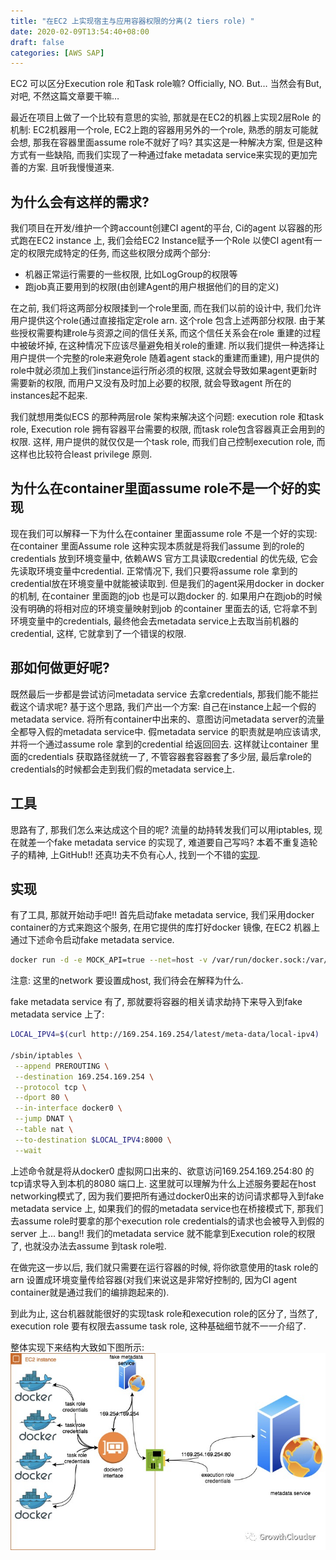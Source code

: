 ```yaml
---
title: "在EC2 上实现宿主与应用容器权限的分离(2 tiers role) "
date: 2020-02-09T13:54:40+08:00
draft: false
categories: [AWS SAP]
---
```


EC2 可以区分Execution role 和Task role嘛?
Officially, NO. But…
当然会有But, 对吧, 不然这篇文章要干嘛…
<!--more-->
最近在项目上做了一个比较有意思的实验, 那就是在EC2的机器上实现2层Role 的机制: EC2机器用一个role, EC2上跑的容器用另外的一个role, 熟悉的朋友可能就会想, 那我在容器里面assume role不就好了吗? 其实这是一种解决方案, 但是这种方式有一些缺陷, 而我们实现了一种通过fake metadata service来实现的更加完善的方案. 且听我慢慢道来.

## 为什么会有这样的需求?
我们项目在开发/维护一个跨account创建CI agent的平台, Ci的agent 以容器的形式跑在EC2 instance 上, 我们会给EC2 Instance赋予一个Role 以使CI agent有一定的权限完成特定的任务, 而这些权限分成两个部分: 
  * 机器正常运行需要的一些权限, 比如LogGroup的权限等
  * 跑job真正要用到的权限(由创建Agent的用户根据他们的目的定义)

在之前, 我们将这两部分权限揉到一个role里面, 而在我们以前的设计中, 我们允许用户提供这个role(通过直接指定定role arn. 这个role 包含上述两部分权限. 由于某些授权需要构建role与资源之间的信任关系, 而这个信任关系会在role 重建的过程中被破坏掉, 在这种情况下应该尽量避免相关role的重建. 所以我们提供一种选择让用户提供一个完整的role来避免role 随着agent stack的重建而重建), 用户提供的role中就必须加上我们instance运行所必须的权限, 这就会导致如果agent更新时需要新的权限, 而用户又没有及时加上必要的权限, 就会导致agent 所在的instances起不起来.

我们就想用类似ECS 的那种两层role 架构来解决这个问题: execution role 和task role, Execution role 拥有容器平台需要的权限, 而task role包含容器真正会用到的权限. 这样, 用户提供的就仅仅是一个task role, 而我们自己控制execution role, 而这样也比较符合least privilege 原则.

## 为什么在container里面assume role不是一个好的实现
现在我们可以解释一下为什么在container 里面assume role 不是一个好的实现: 在container 里面Assume role 这种实现本质就是将我们assume 到的role的credentials 放到环境变量中, 依赖AWS 官方工具读取credential 的优先级, 它会先读取环境变量中credential. 正常情况下, 我们只要将assume role 拿到的credential放在环境变量中就能被读取到.
但是我们的agent采用docker in docker 的机制, 在container 里面跑的job 也是可以跑docker 的. 如果用户在跑job的时候没有明确的将相对应的环境变量映射到job 的container 里面去的话, 它将拿不到环境变量中的credentials, 最终他会去metadata service上去取当前机器的credential, 这样, 它就拿到了一个错误的权限.
## 那如何做更好呢?
既然最后一步都是尝试访问metadata service 去拿credentials, 那我们能不能拦截这个请求呢?
基于这个思路, 我们产出一个方案: 自己在instance上起一个假的metadata service. 将所有container中出来的、意图访问metadata server的流量全都导入假的metadata service中. 
假metadata service 的职责就是响应该请求, 并将一个通过assume role 拿到的credential 给返回回去.
这样就让container 里面的credentials 获取路径就统一了, 不管容器套容器套了多少层, 最后拿role的credentials的时候都会走到我们假的metadata service上.

## 工具
思路有了, 那我们怎么来达成这个目的呢? 流量的劫持转发我们可以用iptables, 现在就差一个fake metadata service 的实现了, 难道要自己写吗? 本着不重复造轮子的精神, 上GitHub!! 还真功夫不负有心人, 找到一个不错的[实现](https://github.com/lyft/metadataproxy).

## 实现
有了工具, 那就开始动手吧!!
首先启动fake metadata service, 我们采用docker container的方式来跑这个服务, 在用它提供的库打好docker 镜像, 在EC2 机器上通过下述命令启动fake metadata service.
```bash
docker run -d -e MOCK_API=true --net=host -v /var/run/docker.sock:/var/run/docker.sock <image that you just build>
```
注意: 这里的network 要设置成host, 我们待会在解释为什么.

fake metadata service 有了, 那就要将容器的相关请求劫持下来导入到fake metadata service 上了:
```bash
LOCAL_IPV4=$(curl http://169.254.169.254/latest/meta-data/local-ipv4)

/sbin/iptables \
 --append PREROUTING \
 --destination 169.254.169.254 \
 --protocol tcp \
 --dport 80 \
 --in-interface docker0 \
 --jump DNAT \
 --table nat \
 --to-destination $LOCAL_IPV4:8000 \
 --wait
```
上述命令就是将从docker0 虚拟网口出来的、欲意访问169.254.169.254:80 的tcp请求导入到本机的8080 端口上. 这里就可以理解为什么上述服务要起在host networking模式了, 因为我们要把所有通过docker0出来的访问请求都导入到fake metadata service 上, 如果我们的假的metadata service也在桥接模式下, 那我们去assume role时要拿的那个execution role credentials的请求也会被导入到假的server 上... bang!! 我们的metadata service 就不能拿到Execution role的权限了, 也就没办法去assume 到task role啦.

在做完这一步以后, 我们就只需要在运行容器的时候, 将你欲意使用的task role的arn 设置成环境变量传给容器(对我们来说这是非常好控制的, 因为CI agent container就是通过我们的编排跑起来的).

到此为止, 这台机器就能很好的实现task role和execution role的区分了, 当然了, execution role 要有权限去assume task role, 这种基础细节就不一一介绍了.

整体实现下来结构大致如下图所示:
![](/images/second-tier-role-on-ec2/1.jpeg)
